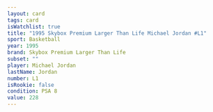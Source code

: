 ```yaml
---
layout: card
tags: card
isWatchlist: true
title: "1995 Skybox Premium Larger Than Life Michael Jordan #L1"
sport: Basketball
year: 1995
brand: Skybox Premium Larger Than Life
subset: ""
player: Michael Jordan
lastName: Jordan
number: L1
isRookie: false
condition: PSA 8
value: 228
---
```

